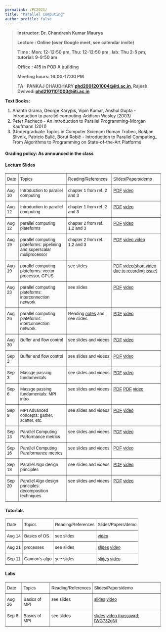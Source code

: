 ```yaml
---
permalink: /PC2021/
title: "Parallel Computing"
author_profile: false
---
```


>**Instructor:    Dr. Chandresh Kumar Maurya**
>
>**Lecture     :   Online (over Google meet, see calendar invite)**        
>
>**Time         :   Mon: 12-12:50 pm, Thu: 12-12:50 pm , lab: Thu 2-5 pm, tutorial: 9-9:50 am**
>
>**Office       :    415 in POD A building** 
>
>**Meeting hours: 16:00-17:00  PM**  
>
>**TA			:  PANKAJ CHAUDHARY <phd2001201004@iiti.ac.in>, Rajesh Dwivedi <phd2101101003@iiti.ac.in>**

  **Text Books:**

  1. Ananth Grama, George Karypis, Vipin Kumar, Anshul Gupta - Introduction to parallel computing-Addison Wesley (2003)
  2. Peter Pacheco - An Introduction to Parallel Programming-Morgan Kaufmann (2011)
  3. (Undergraduate Topics in Computer Science) Roman Trobec, Boštjan Slivnik, Patricio Bulić, Borut Robič - Introduction to Parallel Computing_ From Algorithms to Programming on State-of-the-Art Platforms   

#### Grading policy: As announced in the class  



#### Lecture Slides

<style type="text/css">
.tg  {border-collapse:collapse;border-spacing:0;}
.tg td{font-family:Arial, sans-serif;font-size:14px;padding:10px 5px;border-style:solid;border-width:1px;overflow:hidden;word-break:normal;border-color:black;}
.tg th{font-family:Arial, sans-serif;font-size:14px;font-weight:normal;padding:10px 5px;border-style:solid;border-width:1px;overflow:hidden;word-break:normal;border-color:black;}
.tg .tg-0pky{border-color:inherit;text-align:left;vertical-align:top}
</style>
<table class="tg">
  <tr>
    <th class="tg-0pky">Date</th>
    <th class="tg-0pky">Topics</th>
    <th class="tg-0pky">Reading/References</th>
    <th class="tg-0pky">Slides/Papers/demo</th>
  </tr>
    <tr>
    <td class="tg-0pky">Aug 10</td>
    <td class="tg-0pky">Introduction to parallel computing</td>
    <td class="tg-0pky">chapter 1 from ref. 2 and 3</td>
       <td class="tg-0pky"> <a href="https://drive.google.com/file/d/1pFuFsWr3X17MA2V76WEC1AuEPv9vGaEO/view?usp=sharing">PDF</a>
       <a href="https://drive.google.com/file/d/1byeGw8Iv6hBtoqV2LD5uIeosxYZd6sGk/view?usp=sharing"> video</a>
       </td> 
  </tr>
     <tr>
    <td class="tg-0pky">Aug  12</td>
    <td class="tg-0pky">Introduction to parallel computing</td>
    <td class="tg-0pky">chapter 1 from ref. 2 and 3</td>
       <td class="tg-0pky"> <a href="https://drive.google.com/file/d/1pFuFsWr3X17MA2V76WEC1AuEPv9vGaEO/view?usp=sharing">PDF</a>
       <a href="https://drive.google.com/file/d/1IA1-NOwz2x6Gp847fRYMpH_S1UNp_-ml/view?usp=sharing"> video</a>
       </td> 
  </tr>
    <tr>
    <td class="tg-0pky">Aug 12</td>
    <td class="tg-0pky">parallel computing plateforms</td>
    <td class="tg-0pky">chapter 2 from ref. 1,2 and 3</td>
        <td class="tg-0pky"> <a href="https://drive.google.com/file/d/1ey-vJeEFDSmWQfJWxk0w-_rzqo5OSobP/view?usp=sharing">PDF</a> <a href="https://drive.google.com/file/d/1JrM1CWGlOH6FwQdjrkP1nTOirCqjgpxx/view?usp=sharing"> video</a> </td> 
  </tr>
     <tr>
    <td class="tg-0pky">Aug 19</td>
    <td class="tg-0pky">parallel computing plateforms: pipelining and superscalar muliprocessor</td>
    <td class="tg-0pky">chapter 2 from ref. 1,2 and 3</td>
        <td class="tg-0pky"> <a href="https://drive.google.com/file/d/1cQniqMBDnQHq4e3M0WkqnEYSIHrxUaY7/view?usp=sharing">PDF</a> <a href="https://drive.google.com/file/d/1tUyoX2Xmqj-lDh_S3cACTRoCZ-iFyg-L/view?usp=sharing"> video</a><a href="   https://drive.google.com/file/d/1Z0UkkiBjdtOW0tgg-rxQimFO-fu7CUa-/view?usp=sharing"> video</a> </td>
    </tr> 
    <tr>
    <td class="tg-0pky">Aug 19</td>
    <td class="tg-0pky">parallel computing plateforms: vector processor, GPUS</td>
    <td class="tg-0pky">see slides</td>
        <td class="tg-0pky"> <a href="https://drive.google.com/file/d/1jmF1Pul6UeMH9JD3iTjEEkxwBT-iRihH/view?usp=sharing">PDF</a> <a href="https://drive.google.com/file/d/1qWEu1t6oQ1Nt3THurKu84qG5686XpZyE/view?usp=sharing"> video(short video due to recording issue)</a> </td>   </tr>
      <tr>
    <td class="tg-0pky">Aug 23</td>
    <td class="tg-0pky">parallel computing plateforms: interconnection network</td>
    <td class="tg-0pky">see slides</td>
        <td class="tg-0pky"> <a href="https://drive.google.com/file/d/1e4Tk3lR41VkOEio7ROfBQKggWlf5Tv-M/view?usp=sharing">PDF</a> <a href="https://drive.google.com/file/d/100r6NcNMy6HqJd3WABd2Ps0vg1jBDKtE/view?usp=sharing"> video</a> </td>   </tr>
     <tr>
    <td class="tg-0pky">Aug 26</td>
    <td class="tg-0pky">parallel computing plateforms: interconnection network. </td>
    <td class="tg-0pky"> Reading  <a href="https://www.engr.colostate.edu/~hj/book_chapters/24.pdf">notes</a> and see slides</td>
        <td class="tg-0pky"> <a href="https://drive.google.com/file/d/1e4Tk3lR41VkOEio7ROfBQKggWlf5Tv-M/view?usp=sharing">PDF</a> <a href="https://drive.google.com/file/d/1c4Mogp1Eg196vZNhu1EG5s91yJpYmmBw/view?usp=sharing"> video</a> </td>   </tr>
     <tr>
    <td class="tg-0pky">Aug 30</td>
    <td class="tg-0pky">Buffer and flow control </td>
    <td class="tg-0pky">see slides and videos</td>
    <td class="tg-0pky"> <a href="https://drive.google.com/file/d/1GajBFF1TxVmhnmHI88emfc5uycLhE4RS/view?usp=sharing">PDF</a> <a href="https://drive.google.com/file/d/1uh9i0VMxHuYTSXHGCkpOHlU_MqB5RKws/view?usp=sharing"> video</a> </td>   </tr>
     <tr>
    <td class="tg-0pky">Sep 2</td>
    <td class="tg-0pky">Buffer and flow control </td>
    <td class="tg-0pky">see slides and videos</td>
    <td class="tg-0pky"> <a href="https://drive.google.com/file/d/16HWiR5papTGXXBBY4YT2YLv_BH2nd38x/view?usp=sharing">PDF</a> <a href="https://drive.google.com/file/d/19RvJoMFqPe7aSorg0r6v-Cn5uvYbYL9m/view?usp=sharing"> video</a> </td>   </tr>
     <tr>
    <td class="tg-0pky">Sep 3</td>
    <td class="tg-0pky">Massge passing fundamentals </td>
    <td class="tg-0pky">see slides and videos</td>
    <td class="tg-0pky"> <a href="https://drive.google.com/file/d/1WdccssK1NZc9_y99U9H1GwI5ya1A4Cju/view?usp=sharing">PDF</a> <a href="https://drive.google.com/file/d/13y0GR0QB8o0D65ODPrcuNUIfz7LnsbqA/view?usp=sharing"> video</a> </td>   </tr>
     <tr>
    <td class="tg-0pky">Sep 6</td>
    <td class="tg-0pky">Massge passing fundamentals: MPI intro </td>
    <td class="tg-0pky">see slides and videos</td>
    <td class="tg-0pky"> <a href="https://drive.google.com/file/d/1WdccssK1NZc9_y99U9H1GwI5ya1A4Cju/view?usp=sharing">PDF</a> 
     <a href="https://drive.google.com/file/d/16b0WB-PEouPPf0y5kstgprYDTN59ofFm/view?usp=sharing">PDF</a>      
     <a href="https://drive.google.com/file/d/1PqzzZrr2EIpZcSuf8GQ1XGkrf05DvaHQ/view?usp=sharing"> video</a> </td>   </tr>
  <tr>
    <td class="tg-0pky">Sep 9</td>
    <td class="tg-0pky">MPI Advanced concepts: gather, scatter, etc. </td>
    <td class="tg-0pky">see slides and videos</td>
    <td class="tg-0pky"> <a href="https://drive.google.com/file/d/1lwGHCik0OkIu79iUxivgwCGBdQb8Uiay/view?usp=sharing">PDF</a> <a href="https://drive.google.com/file/d/15iMc-jY1jUpiZHqouYmt93ftRxNj2Llp/view?usp=sharing"> video</a> </td>   </tr>
     <tr>
    <td class="tg-0pky">Sep 13</td>
    <td class="tg-0pky">Parallel Computing Parformance metrics </td>
    <td class="tg-0pky">see slides and videos</td>
    <td class="tg-0pky"> <a href="https://drive.google.com/file/d/1epszOFiyeEYsoamnopRP0PiDGiUMY_nY/view?usp=sharing">PDF</a> <a href="https://drive.google.com/file/d/1-yLkaOdNzcA6BD8TaclyUZ06doETEtPT/view?usp=sharing"> video</a> </td>   </tr>
     <tr>
    <td class="tg-0pky">Sep 16</td>
    <td class="tg-0pky">Parallel Computing Paraformance metrics </td>
    <td class="tg-0pky">see slides and videos</td>
    <td class="tg-0pky"> <a href="https://drive.google.com/file/d/1epszOFiyeEYsoamnopRP0PiDGiUMY_nY/view?usp=sharing">PDF</a> <a href="https://drive.google.com/file/d/1GaklSJnYW9Ic6rbu4ZY477iYz4B5Y5UT/view?usp=sharing"> video</a> </td>   </tr>
      <tr>
    <td class="tg-0pky">Sep 18</td>
    <td class="tg-0pky">Parallel Algo design principles </td>
    <td class="tg-0pky">see slides and videos</td>
    <td class="tg-0pky"> <a href="https://drive.google.com/file/d/16acXqoRyyQ6-ABsqZcTxmc0rb-eeKvTH/view?usp=sharing">PDF</a> <a href="https://drive.google.com/file/d/1YqxjnPAYzmNJkV75lpIzTY4XqNN1g8dX/view?usp=sharing"> video</a> </td>   </tr>
       <tr>
    <td class="tg-0pky">Sep 20</td>
    <td class="tg-0pky">Parallel Algo design principles: decomposition techniques </td>
    <td class="tg-0pky">see slides and videos</td>
    <td class="tg-0pky"> <a href="https://drive.google.com/file/d/1deGD_AziCZSz1_aXMZkb2ll-eN43saYh/view?usp=sharing">PDF</a> <a href="https://drive.google.com/file/d/1bLhSkg7LysuZiEo088lWXbNkD38FBFzp/view?usp=sharing"> video</a> </td>   </tr>
</table>















#### Tutorials

<style type="text/css">
.tg  {border-collapse:collapse;border-spacing:0;}
.tg td{font-family:Arial, sans-serif;font-size:14px;padding:10px 5px;border-style:solid;border-width:1px;overflow:hidden;word-break:normal;border-color:black;}
.tg th{font-family:Arial, sans-serif;font-size:14px;font-weight:normal;padding:10px 5px;border-style:solid;border-width:1px;overflow:hidden;word-break:normal;border-color:black;}
.tg .tg-0pky{border-color:inherit;text-align:left;vertical-align:top}
</style>
<table class="tg">
  <tr>
    <th class="tg-0pky">Date</th>
    <th class="tg-0pky">Topics</th>
    <th class="tg-0pky">Reading/References</th>
    <th class="tg-0pky">Slides/Papers/demo</th>
  </tr>
    <tr>
    <td class="tg-0pky">Aug 14</td>
    <td class="tg-0pky">Basics of OS</td>
    <td class="tg-0pky">see slides</td>
        <td class="tg-0pky"> <a href="https://drive.google.com/file/d/1JyHE-uGyox9AJSIG5i9YMpKth_DUxsVf/view?usp=drivesdk"> video</a> </td>   </tr>
      <tr>
    <td class="tg-0pky">Aug 21</td>
    <td class="tg-0pky">processes</td>
    <td class="tg-0pky">see slides</td>
    <td class="tg-0pky">    <a href="https://drive.google.com/file/d/1cYiszFqT7moTlrNCyuQx7q0vuzOZVMJB/view?usp=sharing"> slides</a>  <a href="https://drive.google.com/file/d/1WwJS_8ExGJLmInfKKeDwveDwNoe8yqWg/view?usp=sharing"> video</a> </td>   </tr>
        <tr>
    <td class="tg-0pky">Sep 11</td>
    <td class="tg-0pky">Cannon's algo</td>
    <td class="tg-0pky">see slides</td>
    <td class="tg-0pky">    <a href="https://drive.google.com/file/d/1tA2iCSxbdnmKu57axNvpH1fzXsDHjatA/view?usp=sharing"> slides</a>  <a href="https://drive.google.com/file/d/1cPx0QCXW9DAc2TmFGcIuhfQlx0zijeJg/view?usp=sharing"> video</a> </td>   </tr>
</table>



#### Labs

<style type="text/css">
.tg  {border-collapse:collapse;border-spacing:0;}
.tg td{font-family:Arial, sans-serif;font-size:14px;padding:10px 5px;border-style:solid;border-width:1px;overflow:hidden;word-break:normal;border-color:black;}
.tg th{font-family:Arial, sans-serif;font-size:14px;font-weight:normal;padding:10px 5px;border-style:solid;border-width:1px;overflow:hidden;word-break:normal;border-color:black;}
.tg .tg-0pky{border-color:inherit;text-align:left;vertical-align:top}
</style>
<table class="tg">
  <tr>
    <th class="tg-0pky">Date</th>
    <th class="tg-0pky">Topics</th>
    <th class="tg-0pky">Reading/References</th>
    <th class="tg-0pky">Slides/Papers/demo</th>
  </tr>
    <tr>
    <td class="tg-0pky">Aug 26</td>
    <td class="tg-0pky">Basics of MPI</td>
    <td class="tg-0pky">see slides</td>        
        <td class="tg-0pky">  <a href="https://drive.google.com/file/d/1UkiWx0yQb2IP1taXPF4jt7l3RQ8IB0CH/view?usp=sharing"> slides</a> <a href="https://drive.google.com/file/d/1QCMzPB1tA85t8ugyeSdx43275acSGuYT/view?usp=sharing"> video</a> </td>   </tr>
     <tr>
    <td class="tg-0pky">Sep 8</td>
    <td class="tg-0pky">Basics of MPI</td>
    <td class="tg-0pky">see slides</td>        
        <td class="tg-0pky">  <a href="https://drive.google.com/file/d/1UkiWx0yQb2IP1taXPF4jt7l3RQ8IB0CH/view?usp=sharing"> slides</a> <a href="https://iiti.webex.com/iiti/ldr.php?RCID=fc5f237e813cd7660123c6ae0db75eea"> video (passowrd:  fWG732gN)</a> </td>   </tr>
</table>




















